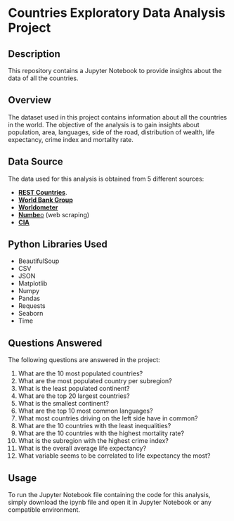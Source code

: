 # Countries Exploratory Data Analysis Project

## Description

This repository contains a Jupyter Notebook to provide insights about the data of all the countries.

## Overview
The dataset used in this project contains information about all the countries in the world. The objective of the analysis is to gain insights about population, area, languages, side of the road, distribution of wealth, life expectancy, crime index and mortality rate.

## Data Source

The data used for this analysis is obtained from 5 different sources:

- [**REST Countries**](https://restcountries.com/).
- [**World Bank Group**](https://datacatalog.worldbank.org/search/dataset/0038130)
- [**Worldometer**](https://www.worldometers.info/demographics/life-expectancy/)
- [**Numbe**o](https://www.numbeo.com/crime/rankings_by_country.jsp?title=2023) (web scraping)
- [**CIA**](https://www.cia.gov/the-world-factbook/field/death-rate/country-comparison/)

## Python Libraries Used

- BeautifulSoup
- CSV
- JSON
- Matplotlib
- Numpy
- Pandas
- Requests
- Seaborn
- Time

## Questions Answered

The following questions are answered in the project:

1. What are the 10 most populated countries?
2. What are the most populated country per subregion?
3. What is the least populated continent?
4. What are the top 20 largest countries?
5. What is the smallest continent?
6. What are the top 10 most common languages?
7. What most countries driving on the left side have in common?
8. What are the 10 countries with the least inequalities?
9. What are the 10 countries with the highest mortality rate?
10. What is the subregion with the highest crime index?
11. What is the overall average life expectancy?
12. What variable seems to be correlated to life expectancy the most?

## Usage

To run the Jupyter Notebook file containing the code for this analysis, simply download the ipynb file and open it in Jupyter Notebook or any compatible environment.
